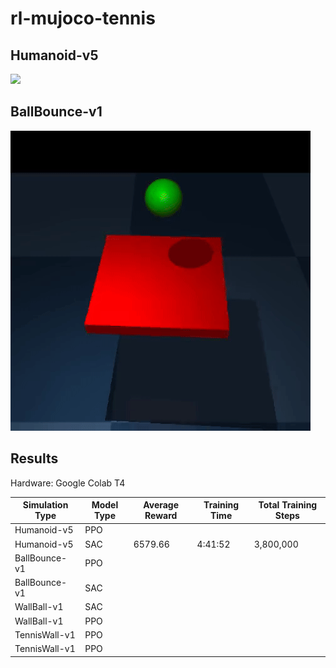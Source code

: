 # rl-mujoco-tennis

## Humanoid-v5
![](/Images/sac_humanoid.gif)

## BallBounce-v1
![](/Images/sac_paddle.gif)

## Results
Hardware: Google Colab T4

| Simulation Type | Model Type | Average Reward | Training Time | Total Training Steps |
|-----------------|------------|----------------|---------------|----------------------|
| Humanoid-v5     | PPO        |                |               |                      |
| Humanoid-v5     | SAC        | 6579.66        | 4:41:52       | 3,800,000            |
| BallBounce-v1   | PPO        |                |               |                      |
| BallBounce-v1   | SAC        |                |               |                      |
| WallBall-v1     | SAC        |                |               |                      |
| WallBall-v1     | PPO        |                |               |                      |
| TennisWall-v1   | PPO        |                |               |                      |
| TennisWall-v1   | PPO        |                |               |                      |

